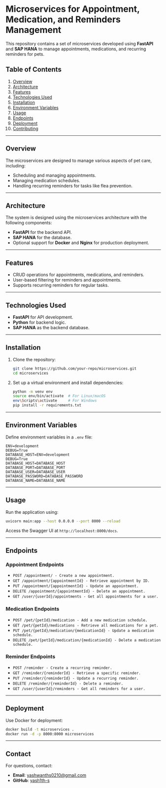 
# Microservices for Appointment, Medication, and Reminders Management

This repository contains a set of microservices developed using **FastAPI** and **SAP HANA** to manage appointments, medications, and recurring reminders for pets.

## Table of Contents

1. [Overview](#overview)  
2. [Architecture](#architecture)  
3. [Features](#features)  
4. [Technologies Used](#technologies-used)  
5. [Installation](#installation)  
6. [Environment Variables](#environment-variables)  
7. [Usage](#usage)  
8. [Endpoints](#endpoints)  
9. [Deployment](#deployment)  
10. [Contributing](#contributing)  

---

## Overview

The microservices are designed to manage various aspects of pet care, including:
- Scheduling and managing appointments.
- Managing medication schedules.
- Handling recurring reminders for tasks like flea prevention.

---

## Architecture

The system is designed using the microservices architecture with the following components:
- **FastAPI** for the backend API.
- **SAP HANA** for the database.
- Optional support for **Docker** and **Nginx** for production deployment.

---

## Features

- CRUD operations for appointments, medications, and reminders.
- User-based filtering for reminders and appointments.
- Supports recurring reminders for regular tasks.

---

## Technologies Used

- **FastAPI** for API development.
- **Python** for backend logic.
- **SAP HANA** as the backend database.

---

## Installation

1. Clone the repository:
   ```bash
   git clone https://github.com/your-repo/microservices.git
   cd microservices
   ```
2. Set up a virtual environment and install dependencies:
   ```bash
   python -m venv env
   source env/bin/activate  # For Linux/macOS
   env\Scripts\activate     # For Windows
   pip install -r requirements.txt
   ```

---

## Environment Variables

Define environment variables in a `.env` file:
```env
ENV=development
DEBUG=True
DATABASE_HOST=ENV=development
DEBUG=True
DATABASE_HOST=DATABASE_HOST
DATABASE_PORT=DATABASE_PORT
DATABASE_USER=DATABASE_USER
DATABASE_PASSWORD=DATABASE_PASSWORD
DATABASE_NAME=DATABASE_NAME
```

---

## Usage

Run the application using:
```bash
uvicorn main:app --host 0.0.0.0 --port 8000 --reload
```
Access the Swagger UI at `http://localhost:8000/docs`.

---

## Endpoints

### Appointment Endpoints
- `POST /appointment/ - Create a new appointment.`
- `GET /appointment/{appointmentId} - Retrieve appointment by ID.`
- `PUT /appointment/{appointmentId} - Update an appointment.`
- `DELETE /appointment/{appointmentId} - Delete an appointment.`
- `GET /user/{userId}/appointments - Get all appointments for a user.`


### Medication Endpoints
- `POST /pet/{petId}/medication - Add a new medication schedule.`
- `GET /pet/{petId}/medications - Retrieve all medications for a pet.`
- `PUT /pet/{petId}/medication/{medicationId} - Update a medication schedule.`
- `DELETE /pet/{petId}/medication/{medicationId} - Delete a medication schedule.`

### Reminder Endpoints
- `POST /reminder - Create a recurring reminder.`
- `GET /reminder/{reminderId} - Retrieve a specific reminder.`
- `PUT /reminder/{reminderId} - Update a recurring reminder.`
- `DELETE /reminder/{reminderId} - Delete a reminder.`
- `GET /user/{userId}/reminders - Get all reminders for a user.`


---

## Deployment

Use Docker for deployment:
```bash
docker build -t microservices .
docker run -d -p 8000:8000 microservices
```

---

## Contact

For questions, contact:
- **Email**: yashwanths0210@gmail.com
- **GitHub**: [yash1th-s](https://github.com/yash1th-s)
